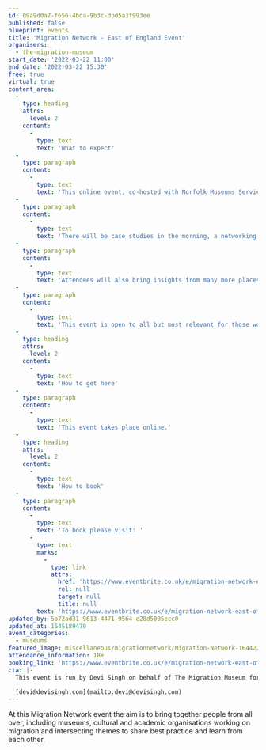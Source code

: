 ```yaml
---
id: 09a9d0a7-f656-4bda-9b3c-dbd5a3f993ee
published: false
blueprint: events
title: 'Migration Network - East of England Event'
organisers:
  - the-migration-museum
start_date: '2022-03-22 11:00'
end_date: '2022-03-22 15:30'
free: true
virtual: true
content_area:
  -
    type: heading
    attrs:
      level: 2
    content:
      -
        type: text
        text: 'What to expect'
  -
    type: paragraph
    content:
      -
        type: text
        text: 'This online event, co-hosted with Norfolk Museums Service, will be a mixture of case studies, discussion groups and networking opportunities.'
  -
    type: paragraph
    content:
      -
        type: text
        text: 'There will be case studies in the morning, a networking opportunity and then your choice of discussion groups in the afternoon. There will be a great range of content confirmed from museums and organisations in Norwich, Great Yarmouth and St Albans and more coming. '
  -
    type: paragraph
    content:
      -
        type: text
        text: 'Attendees will also bring insights from many more places. The Migration Museum will be in touch to ask you to give your preferences for the afternoon discussion group once you have registered via Eventbrite. '
  -
    type: paragraph
    content:
      -
        type: text
        text: 'This event is open to all but most relevant for those working across the East of England. It is understood that it may be a challenge to commit to this length of event online and appreciate that you might need to drop in and out during the day.'
  -
    type: heading
    attrs:
      level: 2
    content:
      -
        type: text
        text: 'How to get here'
  -
    type: paragraph
    content:
      -
        type: text
        text: 'This event takes place online.'
  -
    type: heading
    attrs:
      level: 2
    content:
      -
        type: text
        text: 'How to book'
  -
    type: paragraph
    content:
      -
        type: text
        text: 'To book please visit: '
      -
        type: text
        marks:
          -
            type: link
            attrs:
              href: 'https://www.eventbrite.co.uk/e/migration-network-east-of-england-event-tickets-255991295857'
              rel: null
              target: null
              title: null
        text: 'https://www.eventbrite.co.uk/e/migration-network-east-of-england-event-tickets-255991295857'
updated_by: 5b72ad31-9613-4471-9564-e28d5005ecc0
updated_at: 1645189479
event_categories:
  - museums
featured_image: miscellaneous/migrationnetwork/Migration-Network-1644229641.png
attendance_information: 18+
booking_link: 'https://www.eventbrite.co.uk/e/migration-network-east-of-england-event-tickets-255991295857'
cta: |-
  This event is run by Devi Singh on behalf of The Migration Museum for more infromation please get in touch via:

  [devi@devisingh.com](mailto:devi@devisingh.com)
---
```

At this Migration Network event the aim is to bring together people from all over, including museums, cultural and academic organisations working on migration and intersecting themes to share best practice and learn from each other.
